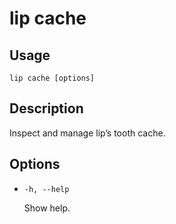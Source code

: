 # lip cache

## Usage

```shell
lip cache [options]
```

## Description

Inspect and manage lip’s tooth cache.

## Options

- `-h, --help`

  Show help.
